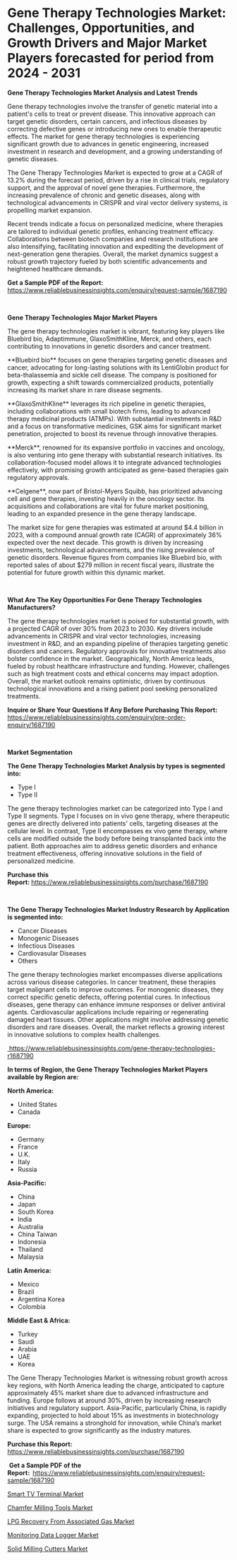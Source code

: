 <p><h1>Gene Therapy Technologies Market: Challenges, Opportunities, and Growth Drivers and Major Market Players forecasted for period from 2024 - 2031</h1></p><p><strong>Gene Therapy Technologies Market Analysis and Latest Trends</strong></p>
<p><p>Gene therapy technologies involve the transfer of genetic material into a patient's cells to treat or prevent disease. This innovative approach can target genetic disorders, certain cancers, and infectious diseases by correcting defective genes or introducing new ones to enable therapeutic effects. The market for gene therapy technologies is experiencing significant growth due to advances in genetic engineering, increased investment in research and development, and a growing understanding of genetic diseases.</p><p>The Gene Therapy Technologies Market is expected to grow at a CAGR of 13.2% during the forecast period, driven by a rise in clinical trials, regulatory support, and the approval of novel gene therapies. Furthermore, the increasing prevalence of chronic and genetic diseases, along with technological advancements in CRISPR and viral vector delivery systems, is propelling market expansion. </p><p>Recent trends indicate a focus on personalized medicine, where therapies are tailored to individual genetic profiles, enhancing treatment efficacy. Collaborations between biotech companies and research institutions are also intensifying, facilitating innovation and expediting the development of next-generation gene therapies. Overall, the market dynamics suggest a robust growth trajectory fueled by both scientific advancements and heightened healthcare demands.</p></p>
<p><strong>Get a Sample PDF of the Report:&nbsp;</strong> <a href="https://www.reliablebusinessinsights.com/enquiry/request-sample/1687190?utm_campaign=102&utm_medium=2&utm_source=Github&utm_content=ia&utm_term=16102024&utm_id=gene-therapy-technologies">https://www.reliablebusinessinsights.com/enquiry/request-sample/1687190</a></p>
<p>&nbsp;</p>
<p><strong>Gene Therapy Technologies Major Market Players</strong></p>
<p><p>The gene therapy technologies market is vibrant, featuring key players like Bluebird bio, Adaptimmune, GlaxoSmithKline, Merck, and others, each contributing to innovations in genetic disorders and cancer treatment. </p><p>**Bluebird bio** focuses on gene therapies targeting genetic diseases and cancer, advocating for long-lasting solutions with its LentiGlobin product for beta-thalassemia and sickle cell disease. The company is positioned for growth, expecting a shift towards commercialized products, potentially increasing its market share in rare disease segments.</p><p>**GlaxoSmithKline** leverages its rich pipeline in genetic therapies, including collaborations with small biotech firms, leading to advanced therapy medicinal products (ATMPs). With substantial investments in R&D and a focus on transformative medicines, GSK aims for significant market penetration, projected to boost its revenue through innovative therapies.</p><p>**Merck**, renowned for its expansive portfolio in vaccines and oncology, is also venturing into gene therapy with substantial research initiatives. Its collaboration-focused model allows it to integrate advanced technologies effectively, with promising growth anticipated as gene-based therapies gain regulatory approvals.</p><p>**Celgene**, now part of Bristol-Myers Squibb, has prioritized advancing cell and gene therapies, investing heavily in the oncology sector. Its acquisitions and collaborations are vital for future market positioning, leading to an expanded presence in the gene therapy landscape.</p><p>The market size for gene therapies was estimated at around $4.4 billion in 2023, with a compound annual growth rate (CAGR) of approximately 36% expected over the next decade. This growth is driven by increasing investments, technological advancements, and the rising prevalence of genetic disorders. Revenue figures from companies like Bluebird bio, with reported sales of about $279 million in recent fiscal years, illustrate the potential for future growth within this dynamic market.</p></p>
<p>&nbsp;</p>
<p><strong>What Are The Key Opportunities For Gene Therapy Technologies Manufacturers?</strong></p>
<p><p>The gene therapy technologies market is poised for substantial growth, with a projected CAGR of over 30% from 2023 to 2030. Key drivers include advancements in CRISPR and viral vector technologies, increasing investment in R&D, and an expanding pipeline of therapies targeting genetic disorders and cancers. Regulatory approvals for innovative treatments also bolster confidence in the market. Geographically, North America leads, fueled by robust healthcare infrastructure and funding. However, challenges such as high treatment costs and ethical concerns may impact adoption. Overall, the market outlook remains optimistic, driven by continuous technological innovations and a rising patient pool seeking personalized treatments.</p></p>
<p><strong>Inquire or Share Your Questions If Any Before Purchasing This Report:</strong> <a href="https://www.reliablebusinessinsights.com/enquiry/pre-order-enquiry/1687190?utm_campaign=102&utm_medium=2&utm_source=Github&utm_content=ia&utm_term=16102024&utm_id=gene-therapy-technologies">https://www.reliablebusinessinsights.com/enquiry/pre-order-enquiry/1687190</a></p>
<p>&nbsp;</p>
<p><strong>Market Segmentation</strong></p>
<p><strong>The Gene Therapy Technologies Market Analysis by types is segmented into:</strong></p>
<p><ul><li>Type I</li><li>Type II</li></ul></p>
<p><p>The gene therapy technologies market can be categorized into Type I and Type II segments. Type I focuses on in vivo gene therapy, where therapeutic genes are directly delivered into patients' cells, targeting diseases at the cellular level. In contrast, Type II encompasses ex vivo gene therapy, where cells are modified outside the body before being transplanted back into the patient. Both approaches aim to address genetic disorders and enhance treatment effectiveness, offering innovative solutions in the field of personalized medicine.</p></p>
<p><strong>Purchase this Report:&nbsp;</strong><a href="https://www.reliablebusinessinsights.com/purchase/1687190?utm_campaign=102&utm_medium=2&utm_source=Github&utm_content=ia&utm_term=16102024&utm_id=gene-therapy-technologies">https://www.reliablebusinessinsights.com/purchase/1687190</a></p>
<p>&nbsp;</p>
<p><strong>The Gene Therapy Technologies Market Industry Research by Application is segmented into:</strong></p>
<p><ul><li>Cancer Diseases</li><li>Monogenic Diseases</li><li>Infectious Diseases</li><li>Cardiovasular Diseases</li><li>Others</li></ul></p>
<p><p>The gene therapy technologies market encompasses diverse applications across various disease categories. In cancer treatment, these therapies target malignant cells to improve outcomes. For monogenic diseases, they correct specific genetic defects, offering potential cures. In infectious diseases, gene therapy can enhance immune responses or deliver antiviral agents. Cardiovascular applications include repairing or regenerating damaged heart tissues. Other applications might involve addressing genetic disorders and rare diseases. Overall, the market reflects a growing interest in innovative solutions to complex health challenges.</p></p>
<p><a href="https://www.reliablebusinessinsights.com/gene-therapy-technologies-r1687190?utm_campaign=102&utm_medium=2&utm_source=Github&utm_content=ia&utm_term=16102024&utm_id=gene-therapy-technologies">&nbsp;https://www.reliablebusinessinsights.com/gene-therapy-technologies-r1687190</a></p>
<p><strong>In terms of Region, the Gene Therapy Technologies Market Players available by Region are:</strong></p>
<p>
    <p> <strong> North America: </strong>
        <ul>
            <li>United States</li>
            <li>Canada</li>
        </ul>
        </p> 
    <p> <strong> Europe: </strong>
        <ul>
            <li>Germany</li>
            <li>France</li>
            <li>U.K.</li>
            <li>Italy</li>
            <li>Russia</li>
        </ul>
        </p> 
    <p> <strong> Asia-Pacific: </strong>
        <ul>
            <li>China</li>
            <li>Japan</li>
            <li>South Korea</li>
            <li>India</li>
            <li>Australia</li>
            <li>China Taiwan</li>
            <li>Indonesia</li>
            <li>Thailand</li>
            <li>Malaysia</li>
        </ul>
        </p> 
    <p> <strong> Latin America: </strong>
        <ul>
            <li>Mexico</li>
            <li>Brazil</li>
            <li>Argentina Korea</li>
            <li>Colombia</li>
        </ul>
        </p> 
    <p> <strong> Middle East & Africa: </strong>
        <ul>
            <li>Turkey</li>
            <li>Saudi</li>
            <li>Arabia</li>
            <li>UAE</li>
            <li>Korea</li>
        </ul>
    </p>
    </p>
<p><p>The Gene Therapy Technologies Market is witnessing robust growth across key regions, with North America leading the charge, anticipated to capture approximately 45% market share due to advanced infrastructure and funding. Europe follows at around 30%, driven by increasing research initiatives and regulatory support. Asia-Pacific, particularly China, is rapidly expanding, projected to hold about 15% as investments in biotechnology surge. The USA remains a stronghold for innovation, while China’s market share is expected to grow significantly as the industry matures.</p></p>
<p><strong>Purchase this Report: </strong><a href="https://www.reliablebusinessinsights.com/purchase/1687190?utm_campaign=102&utm_medium=2&utm_source=Github&utm_content=ia&utm_term=16102024&utm_id=gene-therapy-technologies">https://www.reliablebusinessinsights.com/purchase/1687190</a></p>
<p>&nbsp;<strong>Get a Sample PDF of the Report:&nbsp;&nbsp;</strong><a href="https://www.reliablebusinessinsights.com/enquiry/request-sample/1687190?utm_campaign=102&utm_medium=2&utm_source=Github&utm_content=ia&utm_term=16102024&utm_id=gene-therapy-technologies">https://www.reliablebusinessinsights.com/enquiry/request-sample/1687190</a></p>
<p><strong></strong></p>
<p><p><a href="https://www.linkedin.com/pulse/smart-tv-terminal-market-global-regional-analysis-focus-wweme?utm_campaign=102&utm_medium=2&utm_source=Github&utm_content=ia&utm_term=16102024&utm_id=gene-therapy-technologies">Smart TV Terminal Market</a></p><p><a href="https://issuu.com/reportprime-2/docs/chamfer-milling-tools-market-size-2_60b49cee5a0033?utm_campaign=102&utm_medium=2&utm_source=Github&utm_content=ia&utm_term=16102024&utm_id=gene-therapy-technologies">Chamfer Milling Tools Market</a></p><p><a href="https://github.com/RogerBennett414/Market-Research-Report-List-1/blob/main/lpg-recovery-from-associated-gas-market.md?utm_campaign=102&utm_medium=2&utm_source=Github&utm_content=ia&utm_term=16102024&utm_id=gene-therapy-technologies">LPG Recovery From Associated Gas Market</a></p><p><a href="https://github.com/sumonsky0m/Market-Research-Report-List-1/blob/main/monitoring-data-logger-market.md?utm_campaign=102&utm_medium=2&utm_source=Github&utm_content=ia&utm_term=16102024&utm_id=gene-therapy-technologies">Monitoring Data Logger Market</a></p><p><a href="https://issuu.com/reportprime-2/docs/solid-milling-cutters-market-size-2_f4ca451e4e16e0?utm_campaign=102&utm_medium=2&utm_source=Github&utm_content=ia&utm_term=16102024&utm_id=gene-therapy-technologies">Solid Milling Cutters Market</a></p></p>